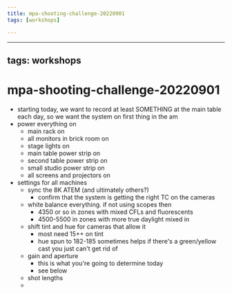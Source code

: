 ```yaml
---
title: mpa-shooting-challenge-20220901
tags: [workshops]

---
```


---
tags: workshops
---

# mpa-shooting-challenge-20220901

- starting today, we want to record at least SOMETHING at the main table each day, so we want the system on first thing in the am
- power everything on
    - main rack on
    - all monitors in brick room on
    - stage lights on
    - main table power strip on
    - second table power strip on
    - small studio power strip on
    - all screens and projectors on
- settings for all machines
    - sync the 8K ATEM (and ultimately others?)
        - confirm that the system is getting the right TC on the cameras
    - white balance everything. if not using scopes then
        - 4350 or so in zones with mixed CFLs and fluorescents
        - 4500-5500 in zones with more true daylight mixed in
    - shift tint and hue for cameras that allow it
        - most need 15++ on tint
        - hue spun to 182-185 sometimes helps if there's a green/yellow cast you just can't get rid of
    - gain and aperture
        - this is what you're going to determine today
        - see below
    - shot lengths
    - 